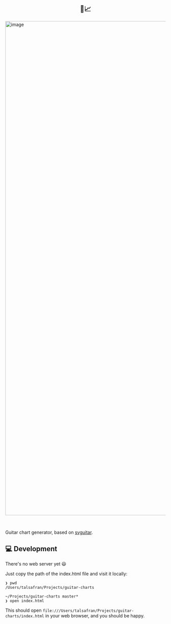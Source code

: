 <p align="center">
  <h2 align="center">🎸📈<br></h2>

  <img width="1552" alt="image" src="https://user-images.githubusercontent.com/257028/102995503-de456e80-4529-11eb-83c0-3e1f30f225d1.png">

</p>

<br>

Guitar chart generator, based on [svguitar](https://github.com/omnibrain/svguitar).

## 💻 Development

There's no web server yet 😃

Just copy the path of the index.html file and visit it locally:

```
❯ pwd
/Users/talsafran/Projects/guitar-charts

~/Projects/guitar-charts master*
❯ open index.html
```

This should open `file:///Users/talsafran/Projects/guitar-charts/index.html` in your web browser, and you should be happy.
